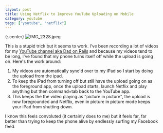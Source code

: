 ```yaml
---
layout: post
title: Using Netflix to Improve YouTube Uploading on Mobile
category: youtube
tags: ["youtube", "netflix"]
---
```

{:.center}
![IMG_2328.jpeg](/blog/assets/IMG_2328.jpeg)

This is a stupid trick but it seems to work.  I've been recording a lot of videos for my [YouTube channel aka Dad on Rails](https://www.youtube.com/channel/UCCdwAXIVgbaGYhMHuf-scZw?view_as=subscriber) and because my videos tend to be long, I've found that my phone turns itself off while the upload is going on.  Here's the work around:

1. My videos are automatically sync'd over to my iPad so I start by doing the upload from the ipad.
2. To keep the iPad from turning off but still have the upload going on as the foreground app, once the upload starts, launch Netflix and play anything but then command+tab back to the YouTube app.
3. This keeps the the video playing as "picture in picture", the upload is now foregrounded and Netflix, even in picture in picture mode keeps your iPad from shutting down.

I know this feels convoluted (it certainly does to me) but it feels far, far better than trying to keep the phone alive by endlessly surfing my Facebook feed.
